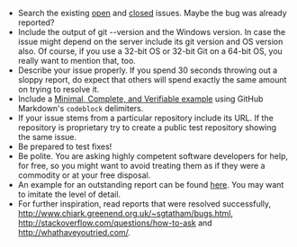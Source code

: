 * Search the existing [open](https://github.com/git-for-windows/git/issues?q=is%3Aopen) and [closed](https://github.com/git-for-windows/git/issues?q=is%3Aclosed) issues. Maybe the bug was already reported?
* Include the output of git --version and the Windows version. In case the issue might depend on the server include its git version and OS version also. Of course, if you use a 32-bit OS or 32-bit Git on a 64-bit OS, you really want to mention that, too.
* Describe your issue properly. If you spend 30 seconds throwing out a sloppy report, do expect that others will spend exactly the same amount on trying to resolve it.
* Include a [Minimal, Complete, and Verifiable example](http://stackoverflow.com/help/mcve) using GitHub Markdown's `codeblock` delimiters.
* If your issue stems from a particular repository include its URL. If the repository is proprietary try to create a public test repository showing the same issue.
* Be prepared to test fixes!
* Be polite. You are asking highly competent software developers for help, for free, so you might want to avoid treating them as if they were a commodity or at your free disposal.
* An example for an outstanding report can be found [here](https://github.com/msysgit/msysgit/issues/206#issuecomment-44574988). You may want to imitate the level of detail.
* For further inspiration, read reports that were resolved successfully, http://www.chiark.greenend.org.uk/~sgtatham/bugs.html, http://stackoverflow.com/questions/how-to-ask and http://whathaveyoutried.com/.